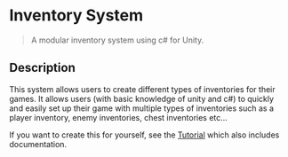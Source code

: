 # Inventory System
> A modular inventory system using c# for Unity.

## Description
This system allows users to create different types of inventories for their games. It allows users (with basic knowledge of unity and c#) to quickly and easily set up their game with multiple types of inventories such as a player inventory, enemy inventories, chest inventories etc...

If you want to create this for yourself, see the [Tutorial](tutorial.md) which also includes documentation.

